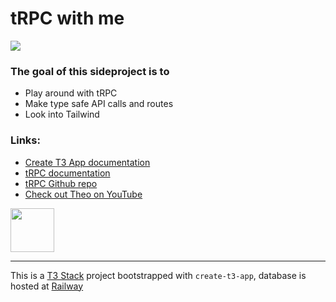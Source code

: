 # tRPC with me
<img src="https://github.com/boudewijndanser/trpc-with-me/blob/public/trpc-with-me-screenshot.png"/>


### The goal of this sideproject is to
- Play around with tRPC
- Make type safe API calls and routes
- Look into Tailwind

### Links:

- [Create T3 App documentation](https://create.t3.gg/en/introduction)
- [tRPC documentation](https://trpc.io/docs)
- [tRPC Github repo](https://github.com/trpc/trpc)
- [Check out Theo on YouTube](https://www.youtube.com/@t3dotgg)

<img src="https://trpc.io/img/logo.svg" width="70" />

------------
This is a [T3 Stack](https://create.t3.gg/) project bootstrapped with `create-t3-app`, database is hosted at [Railway](https://railway.app/)